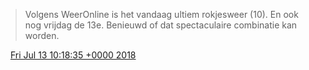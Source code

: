 > Volgens WeerOnline is het vandaag ultiem rokjesweer \(10\)\. En ook nog vrijdag de 13e\. Benieuwd of dat spectaculaire combinatie kan worden\.

<img src="../../media/tweet.ico" width="12" /> [Fri Jul 13 10:18:35 +0000 2018](https://twitter.com/DromerDenker/status/1017714903115853825)